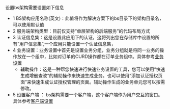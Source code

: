 设置bs架构需要设置如下信息

- 1  BS架构应用名称(英文)：此值将作为解决方案下的bs目录下的架构目录名，可以使用默认值
- 2 服务端架构类型：目前仅支持“单层架构的后端服务”的代码布局方式
- 3 认证信息集：这是设置此应用下的认证，这将列出您在存储库中设置的所有“用户信息集”,一个应用只能设置一个认证信息集，
- 4 业务设置：业务设置中首先是设置业务分组，业务分组就是将同一业务的操作放在一个组中，比如对订单的CURD操作都在订单业务组中。具体参考[业务设置](04%20业务设置)
  - 辅助操作：这是一种帮您快速进行快速业务设置的工具，您可以使用“快速生成增删查改”的辅助操作来快速生成业务。也可以使用“添加认证授权页面”来快速生成认证授权管理的页面。辅助操作生成的业务单元您可以按需修改。
- 5 设置客户端 ： bs架构需要一个客户端，这个客户端作为用户交互的窗口。具体参考[客户端设置](04%20客户端设置)